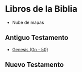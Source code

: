 # Libros de la Biblia

- Nube de mapas

## Antiguo Testamento

- [Genesis (Gn - 50)](../Biblia/Genesis.md)

## Nuevo Testamento
